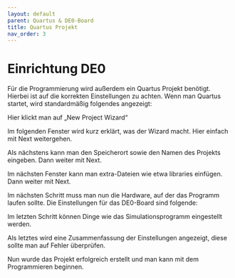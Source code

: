 ```yaml
---
layout: default
parent: Quartus & DE0-Board
title: Quartus Projekt
nav_order: 3
---
```

# Einrichtung DE0



Für die Programmierung wird außerdem ein Quartus Projekt benötigt. Hierbei ist auf die korrekten Einstellungen zu achten. Wenn man Quartus startet, wird standardmäßig folgendes angezeigt:

Hier klickt man auf „New Project Wizard“

Im folgenden Fenster wird kurz erklärt, was der Wizard macht. Hier einfach mit Next weitergehen.

Als nächstens kann man den Speicherort sowie den Namen des Projekts eingeben. Dann weiter mit Next.

Im nächsten Fenster kann man extra-Dateien wie etwa libraries einfügen. Dann weiter mit Next.

Im nächsten Schritt muss man nun die Hardware, auf der das Programm laufen sollte. Die Einstellungen für das DE0-Board sind folgende:

Im letzten Schritt können Dinge wie das Simulationsprogramm eingestellt werden.

Als letztes wird eine Zusammenfassung der Einstellungen angezeigt, diese sollte man auf Fehler überprüfen.

Nun wurde das Projekt erfolgreich erstellt und man kann mit dem Programmieren beginnen.